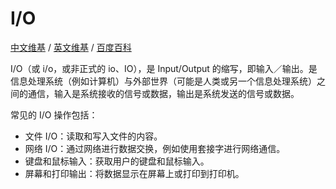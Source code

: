 # I/O<!-- omit in toc -->

[中文维基](https://zh.wikipedia.org/wiki/I/O) / [英文维基](https://en.wikipedia.org/wiki/Input/output) / [百度百科](https://baike.baidu.com/item/i%2Fo/84718)

I/O（或 i/o，或非正式的 io、IO），是 Input/Output 的缩写，即输入／输出。是信息处理系统（例如计算机）与外部世界（可能是人类或另一个信息处理系统）之间的通信，输入是系统接收的信号或数据，输出是系统发送的信号或数据。

常见的 I/O 操作包括：

- 文件 I/O：读取和写入文件的内容。
- 网络 I/O：通过网络进行数据交换，例如使用套接字进行网络通信。
- 键盘和鼠标输入：获取用户的键盘和鼠标输入。
- 屏幕和打印输出：将数据显示在屏幕上或打印到打印机。

